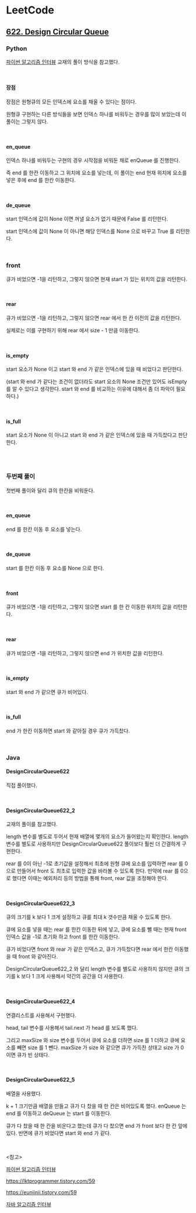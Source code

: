 

# LeetCode

## [622. Design Circular Queue](https://leetcode.com/problems/design-circular-queue/)

### Python

[파이썬 알고리즘 인터뷰](https://www.yes24.com/Product/Goods/91084402) 교재의 풀이 방식을 참고했다.

<br>

#### 장점

장점은 원형큐의 모든 인덱스에 요소를 채울 수 있다는 점이다.

원형큐 구현하는 다른 방식들을 보면 인덱스 하나를 비워두는 경우를 많이 보았는데 이 풀이는 그렇지 않다.

<br>

#### en_queue

인덱스 하나를 비워두는 구현의 경우 시작점을 비워둔 채로 enQueue 를 진행한다.

즉 end 를 한칸 이동하고 그 위치에 요소를 넣는데, 이 풀이는 end 현재 위치에 요소를 넣은 후에 end 를 한칸 이동한다.

<br>

#### de_queue

start 인덱스에 값이 None 이면 꺼낼 요소가 없기 때문에 False 를 리턴한다.

start 인덱스에 값이 None 이 아니면 해당 인덱스를 None 으로 바꾸고 True 를 리턴한다.

<br>

### front

큐가 비었으면 -1을 리턴하고, 그렇지 않으면 현재 start 가 있는 위치의 값을 리턴한다.

<br>

#### rear

큐가 비었으면 -1을 리턴하고, 그렇지 않으면 rear 에서 한 칸 이전의 값을 리턴한다. 

실제로는 이를 구현하기 위해 rear 에서 size - 1 만큼 이동한다.

<br>

#### is_empty

start 요소가 None 이고 start 와 end 가 같은 인덱스에 있을 때 비었다고 판단한다. 

(start 와 end 가 같다는 조건이 없더라도 start 요소의 None 조건만 있어도 isEmpty 를 알 수 있다고 생각한다. start 와 end  를 비교하는 이유에 대해서 좀 더 파악이 필요하다.)

<br>

#### is_full

start 요소가 None 이 아니고 start 와 end 가 같은 인덱스에 있을 때 가득찼다고 판단한다. 

<br>

<br>

### 두번째 풀이

첫번째 풀이와 달리 큐의 한칸을 비워둔다.

<br>

#### en_queue

end 를 한칸 이동 후 요소를 넣는다. 

<br>

#### de_queue

start 를 한칸 이동 후 요소를 None 으로 한다.

<br>

#### front

큐가 비었으면 -1을 리턴하고, 그렇지 않으면 start 를 한 칸 이동한 위치의 값을 리턴한다.

<br>

#### rear

큐가 비었으면 -1을 리턴하고, 그렇지 않으면 end 가 위치한 값을 리턴한다.

<br>

#### is_empty

start 와 end 가 같으면 큐가 비어있다.

<br>

#### is_full

end 가 한칸 이동하면 start 와 같아질 경우 큐가 가득찼다.

<br>

### Java

#### DesignCircularQueue622

직접 풀이했다.

<br>

#### DesignCircularQueue622_2

교재의 풀이를 참고했다. 

length 변수를 별도로 두어서 현재 배열에 몇개의 요소가 들어왔는지 확인한다. length 변수를 별도로 사용하지만 DesignCircularQueue622 풀이보다 훨씬 더 간결하게 구현한다.

rear 를 0이 아닌 -1로 초기값을 설정해서 최초에 원형 큐에 요소를 입력하면 rear 를 0으로 만들어서 front 도 최초로 입력한 값을 바라볼 수 있도록 한다. 만약에 rear 를 0으로 했다면 이때는 예외처리 등의 방법을 통해 front, rear 값을 조정해야 한다.

<br>

#### DesignCircularQueue622_3

큐의 크기를 k 보다 1 크게 설정하고 큐를 최대 k 갯수만큼 채울 수 있도록 한다.

큐에 요소를 넣을 때는 rear 를 한칸 이동한 뒤에 넣고, 큐에 요소를 뺄 때는 현재 front 인덱스 값을 -1로 초기화 하고 front 를 한칸 이동한다.

큐가 비었다면 front 와 rear 가 같은 인덱스고, 큐가 가득찼다면 rear 에서 한칸 이동했을 때 front 와 같아진다.

DesignCircularQueue622_2 와 달리 length 변수를 별도로 사용하지 않지만 큐의 크기를 k 보다 1 크게 사용해서 약간의 공간을 더 사용한다.

<br>

#### DesignCircularQueue622_4

연결리스트를 사용해서 구현했다.

head, tail 변수를 사용해서 tail.next 가 head 를 보도록 했다.

그리고 maxSize 와 size 변수를 두어서 큐에 요소를 더하면 size 를 1 더하고 큐에 요소를 빼면 size 를 1 뺀다. maxSize 가 size 와 같으면 큐가 가득찬 상태고 size 가 0 이면 큐가 빈 상태다.

<br>

#### DesignCircularQueue622_5

배열을 사용했다. 

k + 1 크기만큼 배열을 만들고 큐가 다 찼을 때 한 칸은 비어있도록 했다. enQueue 는 end 를 이동하고 deQueue 는 start 를 이동한다.

큐가 다 찼을 때 한 칸을 비운다고 했는데 큐가 다 찼으면 end 가 front 보다 한 칸 앞에 있다. 반면에 큐가 비었다면 start 와 end 가 같다.

<br>

<참고>

[파이썬 알고리즘 인터뷰](https://www.yes24.com/Product/Goods/91084402)

https://lktprogrammer.tistory.com/59

https://eunjinii.tistory.com/59

[자바 알고리즘 인터뷰](https://www.aladin.co.kr/shop/wproduct.aspx?ItemId=324537416)

